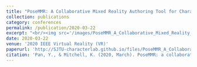 ```yaml
---
title: "PoseMMR: A Collaborative Mixed Reality Authoring Tool for Character Animation"
collection: publications
category: conferences
permalink: /publication/2020-03-22
excerpt: "<br/><img src='/images/PoseMMR_A_Collaborative_Mixed_Reality_Authoring_Tool_for_Character_Animation.png'>"
date: 2020-03-22
venue: '2020 IEEE Virtual Reality (VR)'
paperurl: 'http://SJTU-characterlab.github.io/files/PoseMMR_A_Collaborative_Mixed_Reality_Authoring_Tool_for_Character_Animation.pdf'
citation: 'Pan, Y., & Mitchell, K. (2020, March). PoseMMR: a collaborative mixed reality authoring tool for character animation. In 2020 IEEE Conference on Virtual Reality and 3D User Interfaces Abstracts and Workshops (VRW) (pp. 758-759). IEEE.'
---
```

